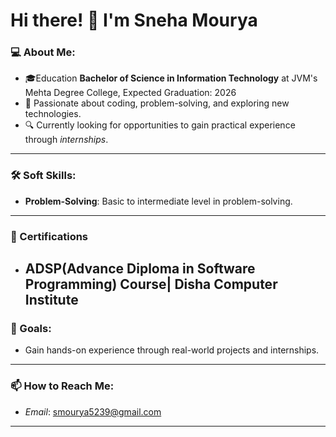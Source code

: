 # Hi there! 👋 I'm Sneha Mourya

### 💻 About Me:
- 🎓Education **Bachelor of Science in Information Technology** at JVM's Mehta Degree College, Expected Graduation: 2026
- 🌟 Passionate about coding, problem-solving, and exploring new technologies.  
- 🔍 Currently looking for opportunities to gain practical experience through *internships*.  

---

### 🛠 Soft Skills:
- **Problem-Solving**: Basic to intermediate level in problem-solving.
---

### 📜 Certifications
- **ADSP(Advance Diploma in Software Programming) Course**|  Disha Computer Institute
  ---

### 🎯 Goals:
- Gain hands-on experience through real-world projects and internships.  
---

### 📫 How to Reach Me:
- *Email*: smourya5239@gmail.com  
---





<!---
Saini32/Saini32 is a ✨ special ✨ repository because its `README.md` (this file) appears on your GitHub profile.
You can click the Preview link to take a look at your changes.
--->
